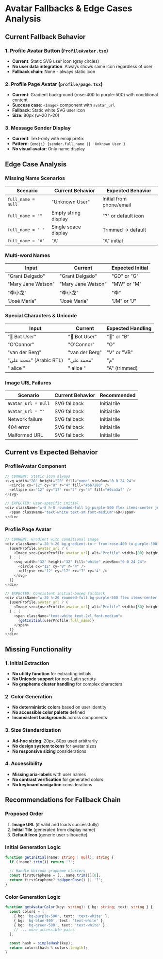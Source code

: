 # Avatar Fallbacks & Edge Cases Analysis

## Current Fallback Behavior

### 1. Profile Avatar Button (`ProfileAvatar.tsx`)
- **Current**: Static SVG user icon (gray circles)
- **No user data integration**: Always shows same icon regardless of user
- **Fallback chain**: None - always static icon

### 2. Profile Page Avatar (`profile/page.tsx`)
- **Current**: Gradient background (rose-400 to purple-500) with conditional content
- **Success case**: `<Image>` component with `avatar_url`
- **Fallback**: Static white SVG user icon
- **Size**: 80px (w-20 h-20)

### 3. Message Sender Display
- **Current**: Text-only with emoji prefix
- **Pattern**: `{emoji} {sender.full_name || 'Unknown User'}`
- **No visual avatar**: Only name display

## Edge Case Analysis

### Missing Name Scenarios

| Scenario | Current Behavior | Expected Behavior |
|----------|------------------|-------------------|
| `full_name = null` | "Unknown User" | Initial from phone/email |
| `full_name = ""` | Empty string display | "?" or default icon |
| `full_name = " "` | Single space display | Trimmed → default |
| `full_name = "A"` | "A" | "A" initial |

### Multi-word Names

| Input | Current | Expected Initial |
|-------|---------|------------------|
| "Grant Delgado" | "Grant Delgado" | "GD" or "G" |
| "Mary Jane Watson" | "Mary Jane Watson" | "MW" or "M" |
| "李小龙" | "李小龙" | "李" |
| "José María" | "José María" | "JM" or "J" |

### Special Characters & Unicode

| Input | Current | Expected Handling |
|-------|---------|-------------------|
| "🤖 Bot User" | "🤖 Bot User" | "🤖" or "B" |
| "O'Connor" | "O'Connor" | "O" |
| "van der Berg" | "van der Berg" | "V" or "VB" |
| "محمد علي" (Arabic RTL) | "محمد علي" | "م" |
| " alice " | " alice " | "A" (trimmed) |

### Image URL Failures

| Scenario | Current Behavior | Recommended |
|----------|------------------|-------------|
| `avatar_url = null` | SVG fallback | Initial tile |
| `avatar_url = ""` | SVG fallback | Initial tile |
| Network failure | SVG fallback | Initial tile |
| 404 error | SVG fallback | Initial tile |
| Malformed URL | SVG fallback | Initial tile |

## Current vs Expected Behavior

### ProfileAvatar Component
```typescript
// CURRENT: Static icon always
<svg width="20" height="20" fill="none" viewBox="0 0 24 24">
  <circle cx="12" cy="8" r="4" fill="#6b7280" />
  <ellipse cx="12" cy="17" rx="7" ry="4" fill="#9ca3af" />
</svg>

// EXPECTED: User-specific initial
<div className="w-8 h-8 rounded-full bg-purple-500 flex items-center justify-center">
  <span className="text-white text-sm font-medium">GD</span>
</div>
```

### Profile Page Avatar
```typescript
// CURRENT: Gradient with conditional image
<div className="w-20 h-20 bg-gradient-to-r from-rose-400 to-purple-500 rounded-full flex items-center justify-center mx-auto">
  {userProfile.avatar_url ? (
    <Image src={userProfile.avatar_url} alt="Profile" width={80} height={80} className="w-full h-full rounded-full object-cover" />
  ) : (
    <svg width="32" height="32" fill="white" viewBox="0 0 24 24">
      <circle cx="12" cy="8" r="4" />
      <ellipse cx="12" cy="17" rx="7" ry="4" />
    </svg>
  )}
</div>

// EXPECTED: Consistent initial-based fallback
<div className="w-20 h-20 rounded-full bg-purple-500 flex items-center justify-center mx-auto">
  {userProfile.avatar_url ? (
    <Image src={userProfile.avatar_url} alt="Profile" width={80} height={80} className="w-full h-full rounded-full object-cover" />
  ) : (
    <span className="text-white text-2xl font-medium">
      {getInitial(userProfile.full_name)}
    </span>
  )}
</div>
```

## Missing Functionality

### 1. Initial Extraction
- **No utility function** for extracting initials
- **No Unicode support** for non-Latin scripts
- **No grapheme cluster handling** for complex characters

### 2. Color Generation
- **No deterministic colors** based on user identity
- **No accessible color palette** defined
- **Inconsistent backgrounds** across components

### 3. Size Standardization
- **Ad-hoc sizing**: 20px, 80px used arbitrarily
- **No design system tokens** for avatar sizes
- **No responsive sizing** considerations

### 4. Accessibility
- **Missing aria-labels** with user names
- **No contrast verification** for generated colors
- **No keyboard navigation** considerations

## Recommendations for Fallback Chain

### Proposed Order
1. **Image URL** (if valid and loads successfully)
2. **Initial Tile** (generated from display name)
3. **Default Icon** (generic user silhouette)

### Initial Generation Logic
```typescript
function getInitial(name: string | null): string {
  if (!name?.trim()) return '?';
  
  // Handle Unicode grapheme clusters
  const firstGrapheme = [...name.trim()][0];
  return firstGrapheme?.toUpperCase() || '?';
}
```

### Color Generation Logic
```typescript
function getAvatarColor(key: string): { bg: string; text: string } {
  const colors = [
    { bg: 'bg-purple-500', text: 'text-white' },
    { bg: 'bg-blue-500', text: 'text-white' },
    { bg: 'bg-green-500', text: 'text-white' },
    // ... more accessible pairs
  ];
  
  const hash = simpleHash(key);
  return colors[hash % colors.length];
}
```
